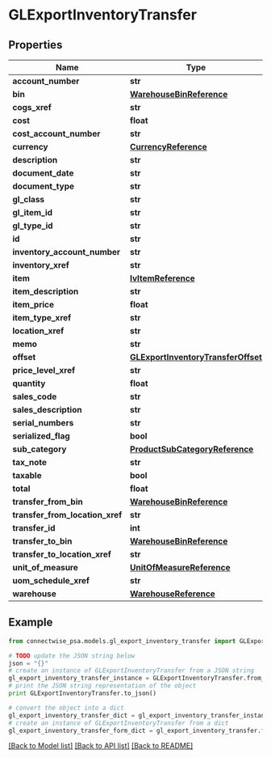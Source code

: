 # GLExportInventoryTransfer


## Properties
Name | Type | Description | Notes
------------ | ------------- | ------------- | -------------
**account_number** | **str** |  | [optional] 
**bin** | [**WarehouseBinReference**](WarehouseBinReference.md) |  | [optional] 
**cogs_xref** | **str** |  | [optional] 
**cost** | **float** |  | [optional] 
**cost_account_number** | **str** |  | [optional] 
**currency** | [**CurrencyReference**](CurrencyReference.md) |  | [optional] 
**description** | **str** |  | [optional] 
**document_date** | **str** |  | [optional] 
**document_type** | **str** |  | [optional] 
**gl_class** | **str** |  | [optional] 
**gl_item_id** | **str** |  | [optional] 
**gl_type_id** | **str** |  | [optional] 
**id** | **str** |  | [optional] 
**inventory_account_number** | **str** |  | [optional] 
**inventory_xref** | **str** |  | [optional] 
**item** | [**IvItemReference**](IvItemReference.md) |  | [optional] 
**item_description** | **str** |  | [optional] 
**item_price** | **float** |  | [optional] 
**item_type_xref** | **str** |  | [optional] 
**location_xref** | **str** |  | [optional] 
**memo** | **str** |  | [optional] 
**offset** | [**GLExportInventoryTransferOffset**](GLExportInventoryTransferOffset.md) |  | [optional] 
**price_level_xref** | **str** |  | [optional] 
**quantity** | **float** |  | [optional] 
**sales_code** | **str** |  | [optional] 
**sales_description** | **str** |  | [optional] 
**serial_numbers** | **str** |  | [optional] 
**serialized_flag** | **bool** |  | [optional] 
**sub_category** | [**ProductSubCategoryReference**](ProductSubCategoryReference.md) |  | [optional] 
**tax_note** | **str** |  | [optional] 
**taxable** | **bool** |  | [optional] 
**total** | **float** |  | [optional] 
**transfer_from_bin** | [**WarehouseBinReference**](WarehouseBinReference.md) |  | [optional] 
**transfer_from_location_xref** | **str** |  | [optional] 
**transfer_id** | **int** |  | [optional] 
**transfer_to_bin** | [**WarehouseBinReference**](WarehouseBinReference.md) |  | [optional] 
**transfer_to_location_xref** | **str** |  | [optional] 
**unit_of_measure** | [**UnitOfMeasureReference**](UnitOfMeasureReference.md) |  | [optional] 
**uom_schedule_xref** | **str** |  | [optional] 
**warehouse** | [**WarehouseReference**](WarehouseReference.md) |  | [optional] 

## Example

```python
from connectwise_psa.models.gl_export_inventory_transfer import GLExportInventoryTransfer

# TODO update the JSON string below
json = "{}"
# create an instance of GLExportInventoryTransfer from a JSON string
gl_export_inventory_transfer_instance = GLExportInventoryTransfer.from_json(json)
# print the JSON string representation of the object
print GLExportInventoryTransfer.to_json()

# convert the object into a dict
gl_export_inventory_transfer_dict = gl_export_inventory_transfer_instance.to_dict()
# create an instance of GLExportInventoryTransfer from a dict
gl_export_inventory_transfer_form_dict = gl_export_inventory_transfer.from_dict(gl_export_inventory_transfer_dict)
```
[[Back to Model list]](../README.md#documentation-for-models) [[Back to API list]](../README.md#documentation-for-api-endpoints) [[Back to README]](../README.md)


